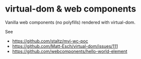 # virtual-dom & web components

Vanilla web components (no polyfills) rendered with virtual-dom.

See

* https://github.com/staltz/mvi-wc-poc
* https://github.com/Matt-Esch/virtual-dom/issues/111
* https://github.com/webcomponents/hello-world-element

